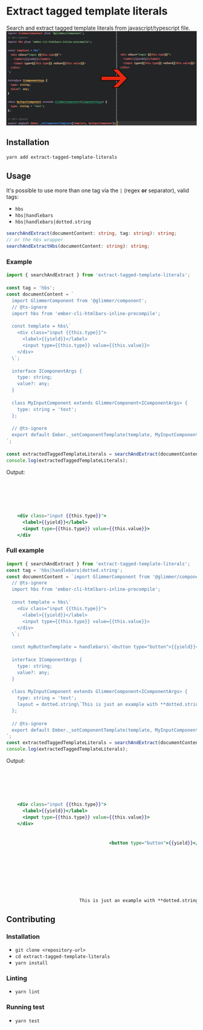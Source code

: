 Extract tagged template literals
==============================================================================

Search and extract tagged template literals from javascript/typescript file.
![The result](img/screenshot.jpg)

Installation
------------------------------------------------------------------------------

```bash
yarn add extract-tagged-template-literals
```

Usage
------------------------------------------------------------------------------
It's possible to use more than one tag via the `|` (regex **or** separator), valid tags:
 - `hbs`
 - `hbs|handlebars`
 - `hbs|handlebars|dotted.string`
 
```ts
searchAndExtract(documentContent: string, tag: string): string;
// or the hbs wrapper
searchAndExtractHbs(documentContent: string): string;
```
 
### Example
```ts
import { searchAndExtract } from 'extract-tagged-template-literals';

const tag = 'hbs';
const documentContent = `
  import GlimmerComponent from '@glimmer/component';
  // @ts-ignore
  import hbs from 'ember-cli-htmlbars-inline-precompile';

  const template = hbs\`
    <div class="input {{this.type}}">
      <label>{{yield}}</label>
      <input type={{this.type}} value={{this.value}}>
    </div>
  \`;

  interface IComponentArgs {
    type: string;
    value?: any;
  }

  class MyInputComponent extends GlimmerComponent<IComponentArgs> {
    type: string = 'text';
  };

  // @ts-ignore
  export default Ember._setComponentTemplate(template, MyInputComponent);
`;

const extractedTaggedTemplateLiterals = searchAndExtract(documentContent, tag);
console.log(extractedTaggedTemplateLiterals);
```
Output:
```hbs
                                                    
               
                                                         

                       
    <div class="input {{this.type}}">
      <label>{{yield}}</label>
      <input type={{this.type}} value={{this.value}}>
    </div
```

### Full example
```ts
import { searchAndExtract } from 'extract-tagged-template-literals';
const tag = 'hbs|handlebars|dotted.string';
const documentContent = `import GlimmerComponent from '@glimmer/component';
  // @ts-ignore
  import hbs from 'ember-cli-htmlbars-inline-precompile';

  const template = hbs\`
    <div class="input {{this.type}}">
      <label>{{yield}}</label>
      <input type={{this.type}} value={{this.value}}>
    </div>
  \`;

  const myButtonTemplate = handlebars\`<button type="button">{{yield}}</button>\`;

  interface IComponentArgs {
    type: string;
    value?: any;
  }

  class MyInputComponent extends GlimmerComponent<IComponentArgs> {
    type: string = 'text';
    layout = dotted.string\`This is just an example with **dotted.string** as a tag name and **escaped backtick** char \\\` inside the literal template \`;
  };

  // @ts-ignore
  export default Ember._setComponentTemplate(template, MyInputComponent);
`;
const extractedTaggedTemplateLiterals = searchAndExtract(documentContent, tag);
console.log(extractedTaggedTemplateLiterals);
```
Output:
```hbs
                                                    
               
                                                         

                       
    <div class="input {{this.type}}">
      <label>{{yield}}</label>
      <input type={{this.type}} value={{this.value}}>
    </div>
    

                                      <button type="button">{{yield}}</button>  

                            
                 
                
   

                                                                   
                          
                           This is just an example with **dotted.string** as a tag name and **escaped backtick** char \` inside the literal template  
```

Contributing
------------------------------------------------------------------------------

### Installation

* `git clone <repository-url>`
* `cd extract-tagged-template-literals`
* `yarn install`

### Linting

* `yarn lint`

### Running test

* `yarn test`

